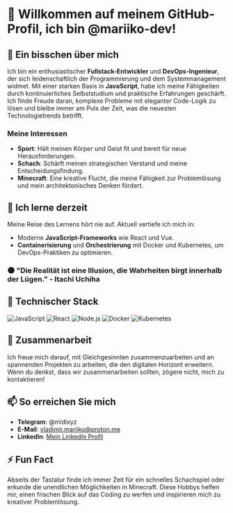 # 👋 Willkommen auf meinem GitHub-Profil, ich bin @mariiko-dev!

## 👀 Ein bisschen über mich
Ich bin ein enthusiastischer **Fullstack-Entwickler** und **DevOps-Ingenieur**, der sich leidenschaftlich der Programmierung und dem Systemmanagement widmet. Mit einer starken Basis in **JavaScript**, habe ich meine Fähigkeiten durch kontinuierliches Selbststudium und praktische Erfahrungen geschärft. Ich finde Freude daran, komplexe Probleme mit eleganter Code-Logik zu lösen und bleibe immer am Puls der Zeit, was die neuesten Technologietrends betrifft.

### Meine Interessen
- **Sport**: Hält meinen Körper und Geist fit und bereit für neue Herausforderungen.
- **Schach**: Schärft meinen strategischen Verstand und meine Entscheidungsfindung.
- **Minecraft**: Eine kreative Flucht, die meine Fähigkeit zur Problemlösung und mein architektonisches Denken fördert.

## 🌱 Ich lerne derzeit
Meine Reise des Lernens hört nie auf. Aktuell vertiefe ich mich in:
- Moderne **JavaScript-Frameworks** wie React und Vue.
- **Containerisierung** und **Orchestrierung** mit Docker und Kubernetes, um DevOps-Praktiken zu optimieren.

### 🌑 "Die Realität ist eine Illusion, die Wahrheiten birgt innerhalb der Lügen." - Itachi Uchiha

## 💼 Technischer Stack
![JavaScript](https://img.shields.io/badge/-JavaScript-F7DF1E?style=for-the-badge&logo=javascript&logoColor=black)
![React](https://img.shields.io/badge/-React-61DAFB?style=for-the-badge&logo=react&logoColor=black)
![Node.js](https://img.shields.io/badge/-Node.js-339933?style=for-the-badge&logo=node.js&logoColor=white)
![Docker](https://img.shields.io/badge/-Docker-2496ED?style=for-the-badge&logo=docker&logoColor=white)
![Kubernetes](https://img.shields.io/badge/-Kubernetes-326CE5?style=for-the-badge&logo=kubernetes&logoColor=white)

## 💞️ Zusammenarbeit
Ich freue mich darauf, mit Gleichgesinnten zusammenzuarbeiten und an spannenden Projekten zu arbeiten, die den digitalen Horizont erweitern. Wenn du denkst, dass wir zusammenarbeiten sollten, zögere nicht, mich zu kontaktieren!

## 📫 So erreichen Sie mich
- **Telegram**: @midixyz
- **E-Mail**: vladimir.mariiko@proton.me
- **LinkedIn**: [Mein LinkedIn Profil](https://www.linkedin.com/in/vladimir-mariiko-b81a242b4/)

## ⚡ Fun Fact
Abseits der Tastatur finde ich immer Zeit für ein schnelles Schachspiel oder erkunde die unendlichen Möglichkeiten in Minecraft. Diese Hobbys helfen mir, einen frischen Blick auf das Coding zu werfen und inspirieren mich zu kreativer Problemlösung.
